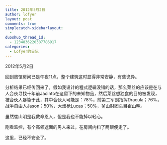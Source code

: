 ```yaml
---
title: 2012年5月2日
author: lofyer
layout: post
comments: true
simplecatch-sidebarlayout:
  - 
duoshuo_thread_id:
  - 1234836220387786917
categories:
  - Lofyer的日记
---
```

2012年5月2日

回到旅馆房间已是午夜11点，整个建筑这时显得非常安静，有些诡异。

分析结果已经传回来了，假如我设计的程式逻辑没错的话，那么莱丝的应该是在与人合伙寻找十年前Jacinto在这留下的未知物品，然后莱丝想独食的目的被发现，被合伙人暴毙于此，其中合伙人可能是：78%，前第二军副指挥Dracula；76%，战争自由人Jason；50%，大烟枪Lucas；50%，釜山财团头目崔山明。

虽然崔山明是我救命恩人，但是我也不能掉以轻心。

刚看监控，有个高领遮面的男人来过，在房间内扫了两眼便走了。

这里，已经不安全了。